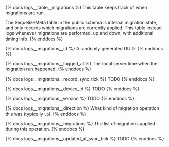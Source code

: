 {% docs logs__table__migrations %}
This table keeps track of when migrations are run.

The SequelizeMeta table in the public schema is internal migration state, and
only records which migrations are currently applied. This table instead logs
whenever migrations are performed, up and down, with additional timing info.
{% enddocs %}

{% docs logs__migrations__id %}
A randomly generated UUID.
{% enddocs %}

{% docs logs__migrations__logged_at %}
The local server time when the migration run happened.
{% enddocs %}

{% docs logs__migrations__record_sync_tick %}
TODO
{% enddocs %}

{% docs logs__migrations__device_id %}
TODO
{% enddocs %}

{% docs logs__migrations__version %}
TODO
{% enddocs %}

{% docs logs__migrations__direction %}
What kind of migration operation this was (typically `up`).
{% enddocs %}

{% docs logs__migrations__migrations %}
The list of migrations applied during this operation.
{% enddocs %}

{% docs logs__migrations__updated_at_sync_tick %}
TODO
{% enddocs %}
